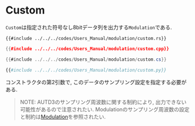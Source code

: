 # Custom

`Custom`は指定された符号なし8bitデータ列を出力する`Modulation`である.

```rust,edition2021
{{#include ../../../codes/Users_Manual/modulation/custom.rs}}
```

```cpp
{{#include ../../../codes/Users_Manual/modulation/custom.cpp}}
```

```cs
{{#include ../../../codes/Users_Manual/modulation/custom.cs}}
```

```python
{{#include ../../../codes/Users_Manual/modulation/custom.py}}
```

コンストラクタの第2引数で, このデータのサンプリング設定を指定する必要がある.

> NOTE: AUTD3のサンプリング周波数に関する制約により, 出力できない可能性があるので注意されたい.
> Modulationのサンプリング周波数の設定と制約は[Modulation](../modulation.md)を参照されたい.
